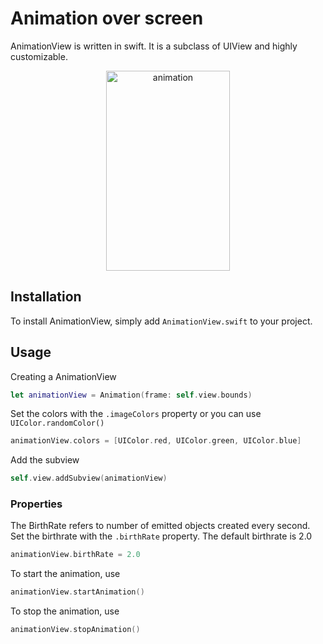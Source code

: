 # Animation over screen

AnimationView is written in swift. It is a subclass of UIView and highly customizable. 

<p align="center">
  <img src="animation.gif" alt="animation" width="198" height="320">
</p>

## Installation
To install AnimationView, simply add `AnimationView.swift` to your project.

## Usage

Creating a AnimationView

```swift
let animationView = Animation(frame: self.view.bounds)
```

Set the colors with the `.imageColors` property or you can use `UIColor.randomColor()`

``` swift
animationView.colors = [UIColor.red, UIColor.green, UIColor.blue]

```

Add the subview

```swift
self.view.addSubview(animationView)
```

### Properties

The BirthRate refers to number of emitted objects created every second. Set the birthrate with the `.birthRate` property. The default birthrate is 2.0

``` swift
animationView.birthRate = 2.0
```


To start the animation, use

``` swift
animationView.startAnimation()
```


To stop the animation, use

``` swift
animationView.stopAnimation()
```
